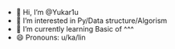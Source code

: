 - 👋 Hi, I’m @Yukar1u
- 👀 I’m interested in Py/Data structure/Algorism
- 🌱 I’m currently learning Basic of ^^^
- 😄 Pronouns: u/ka/lin

<!---
Yukar1u/Yukar1u is a ✨ special ✨ repository because its `README.md` (this file) appears on your GitHub profile.
You can click the Preview link to take a look at your changes.
--->
